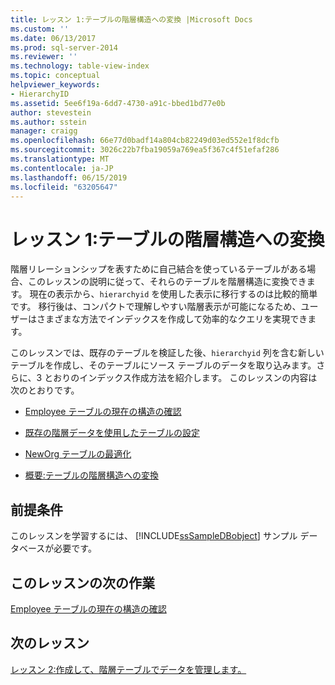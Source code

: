 ```yaml
---
title: レッスン 1:テーブルの階層構造への変換 |Microsoft Docs
ms.custom: ''
ms.date: 06/13/2017
ms.prod: sql-server-2014
ms.reviewer: ''
ms.technology: table-view-index
ms.topic: conceptual
helpviewer_keywords:
- HierarchyID
ms.assetid: 5ee6f19a-6dd7-4730-a91c-bbed1bd77e0b
author: stevestein
ms.author: sstein
manager: craigg
ms.openlocfilehash: 66e77d0badf14a804cb82249d03ed552e1f8dcfb
ms.sourcegitcommit: 3026c22b7fba19059a769ea5f367c4f51efaf286
ms.translationtype: MT
ms.contentlocale: ja-JP
ms.lasthandoff: 06/15/2019
ms.locfileid: "63205647"
---
```

# <a name="lesson-1-converting-a-table-to-a-hierarchical-structure"></a>レッスン 1:テーブルの階層構造への変換
  階層リレーションシップを表すために自己結合を使っているテーブルがある場合、このレッスンの説明に従って、それらのテーブルを階層構造に変換できます。 現在の表示から、`hierarchyid` を使用した表示に移行するのは比較的簡単です。 移行後は、コンパクトで理解しやすい階層表示が可能になるため、ユーザーはさまざまな方法でインデックスを作成して効率的なクエリを実現できます。  
  
 このレッスンでは、既存のテーブルを検証した後、`hierarchyid` 列を含む新しいテーブルを作成し、そのテーブルにソース テーブルのデータを取り込みます。さらに、3 とおりのインデックス作成方法を紹介します。 このレッスンの内容は次のとおりです。  
  
-   [Employee テーブルの現在の構造の確認](lesson-1-1-examining-the-current-structure-of-the-employee-table.md)  
  
-   [既存の階層データを使用したテーブルの設定](lesson-1-2-populating-a-table-with-existing-hierarchical-data.md)  
  
-   [NewOrg テーブルの最適化](lesson-1-3-optimizing-the-neworg-table.md)  
  
-   [概要:テーブルの階層構造への変換](lesson-1-4-summary-converting-a-table-to-a-hierarchical-structure.md)  
  
## <a name="prerequisites"></a>前提条件  
 このレッスンを学習するには、 [!INCLUDE[ssSampleDBobject](../../includes/sssampledbobject-md.md)] サンプル データベースが必要です。  
  
## <a name="next-task-in-lesson"></a>このレッスンの次の作業  
 [Employee テーブルの現在の構造の確認](lesson-1-1-examining-the-current-structure-of-the-employee-table.md)  
  
## <a name="next-lesson"></a>次のレッスン  
 [レッスン 2:作成して、階層テーブルでデータを管理します。](lesson-2-creating-and-managing-data-in-a-hierarchical-table.md)  
  
  

